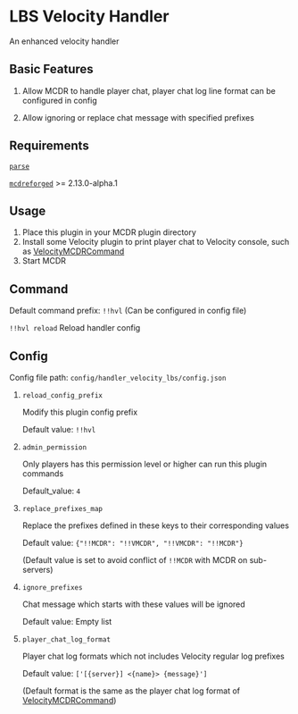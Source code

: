 # LBS Velocity Handler
An enhanced velocity handler

## Basic Features

1. Allow MCDR to handle player chat, player chat log line format can be configured in config

2. Allow ignoring or replace chat message with specified prefixes


## Requirements

[`parse`](https://github.com/r1chardj0n3s/parse)

[`mcdreforged`](https://mcdreforged.com) >= 2.13.0-alpha.1

## Usage

1. Place this plugin in your MCDR plugin directory
2. Install some Velocity plugin to print player chat to Velocity console, such as [VelocityMCDRCommand](https://github.com/Lazy-Bing-Server/MCDRCommand-Velocity/)
3. Start MCDR

## Command

Default command prefix: `!!hvl` (Can be configured in config file)

`!!hvl reload` Reload handler config


## Config

Config file path: `config/handler_velocity_lbs/config.json`

1. `reload_config_prefix`

   Modify this plugin config prefix

   Default value: `!!hvl`


2. `admin_permission`

   Only players has this permission level or higher can run this plugin commands

   Default_value: `4`


3. `replace_prefixes_map`

   Replace the prefixes defined in these keys to their corresponding values

   Default value: `{"!!MCDR": "!!VMCDR", "!!VMCDR": "!!MCDR"}` 

   (Default value is set to avoid conflict of `!!MCDR` with MCDR on sub-servers)


4. `ignore_prefixes`

   Chat message which starts with these values will be ignored

   Default value: Empty list


5. `player_chat_log_format`

   Player chat log formats which not includes Velocity regular log prefixes

   Default value: `['[{server}] <{name}> {message}']`

   (Default format is the same as the player chat log format of [VelocityMCDRCommand](https://github.com/Lazy-Bing-Server/MCDRCommand-Velocity/))
